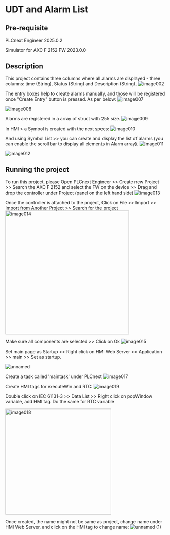 # UDT and Alarm List #
## Pre-requisite ##
PLCnext Engineer 2025.0.2 

Simulator for AXC F 2152 FW 2023.0.0 

## Description ##
This project contains three columns where all alarms are displayed - three columns: time (String), Status (String) and Description (String).
![image002](https://github.com/user-attachments/assets/2cd3420e-a350-4b8b-83a0-d23cd5987654)

The entry boxes help to create alarms manually, and those will be registered once "Create Entry" button is pressed. As per below:
![image007](https://github.com/user-attachments/assets/cd25b544-5381-47c2-bf37-67e20dba63b8)

![image008](https://github.com/user-attachments/assets/c991420c-d101-46cc-9627-bac2afdffab3)

Alarms are registered in a array of struct with 255 size.
![image009](https://github.com/user-attachments/assets/576e712c-1197-4bcf-85c8-21fcbf395fc8)

In HMI > a Symbol is created with the next specs:
![image010](https://github.com/user-attachments/assets/1aba1879-59b2-4fe2-a79b-76bf2936d3bb)

And using Symbol List >> you can create and display the list of alarms (you can enable the scroll bar to display all elements in Alarm array).
![image011](https://github.com/user-attachments/assets/e5cbcf09-f95e-4ba2-bd73-59553d856c32)

![image012](https://github.com/user-attachments/assets/d73b68f7-30ca-48c6-bcda-2e73bd579e73)


## Running the project ##
To run this project, please Open PLCnext Engineer >> Create new Project >> Search the AXC F 2152 and select the FW on the device >> Drag and drop the controller under Project (panel on the left hand side)
![image013](https://github.com/user-attachments/assets/a4079250-66b4-470c-934a-1335df13bbc8)

Once the controller is attached to the project, Click on File >> Import >> Import from Another Project >> Search for the project
<img width="390" alt="image014" src="https://github.com/user-attachments/assets/c425c858-b83b-4126-9ddf-11a29217c6ec" />

Make sure all components are selected >> Click on Ok
![image015](https://github.com/user-attachments/assets/27a307c7-254a-4c72-ace5-937f81540b0e)

Set main page as Startup >> Right click on HMI Web Server >> Application >> main >> Set as startup.

![unnamed](https://github.com/user-attachments/assets/068c7e89-9fec-4db7-bc34-11366bf1b9d4)

Create a task called 'maintask' under PLCnext
![image017](https://github.com/user-attachments/assets/3a74eedb-016d-4a19-9f7b-58dd1c911545)

Create HMI tags for executeWin and RTC:
![image019](https://github.com/user-attachments/assets/b3211879-3f37-4f4f-bec1-efde85731ee0)

Double click on IEC 61131-3 >> Data List >> Right click on popWindow variable, add HMI tag. Do the same for RTC variable

<img width="333" alt="image018" src="https://github.com/user-attachments/assets/5d662369-ebf8-4431-9a88-59c224cc8939" />

Once created, the name might not be same as project, change name under HMI Web Server, and click on the HMI tag to change name:
![unnamed (1)](https://github.com/user-attachments/assets/7aa9ba8b-fcfc-41d6-ad6b-cdbe3600a266)
